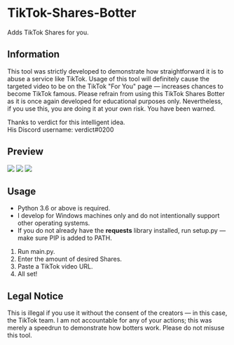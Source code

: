 # TikTok-Shares-Botter
Adds TikTok Shares for you.

## Information
This tool was strictly developed to demonstrate how straightforward it is to abuse a service like TikTok. Usage of this tool will definitely cause the targeted video to be on the TikTok "For You" page — increases chances to become TikTok famous. Please refrain from using this TikTok Shares Botter as it is once again developed for educational purposes only. Nevertheless, if you use this, you are doing it at your own risk. You have been warned.

Thanks to verdict for this intelligent idea.<br/>
His Discord username: verdict#0200

## Preview
![](https://i.imgur.com/63NTRvx.png)
![](https://i.imgur.com/WstiI7q.png)
![](https://i.imgur.com/HjFNEaK.png)

## Usage
- Python 3.6 or above is required.
- I develop for Windows machines only and do not intentionally support other operating systems.
- If you do not already have the **requests** library installed, run setup.py — make sure PIP is added to PATH.
1. Run main.py.
2. Enter the amount of desired Shares.
3. Paste a TikTok video URL.
4. All set!

## Legal Notice
This is illegal if you use it without the consent of the creators — in this case, the TikTok team. I am not accountable for any of your actions; this was merely a speedrun to demonstrate how botters work. Please do not misuse this tool.
